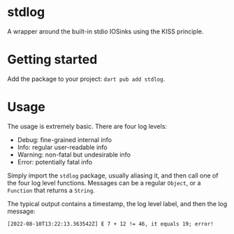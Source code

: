 # stdlog

A wrapper around the built-in stdio IOSinks using the KISS principle.

# Getting started

Add the package to your project: `dart pub add stdlog`.

# Usage

The usage is extremely basic. There are four log levels:

* Debug: fine-grained internal info
* Info: regular user-readable info
* Warning: non-fatal but undesirable info
* Error: potentially fatal info

Simply import the `stdlog` package, usually aliasing it, and then call one of the four log level functions. Messages
can be a regular `Object`, or a `Function` that returns a `String`.

The typical output contains a timestamp, the log level label, and then the log message:

`[2022-08-10T13:22:13.363542Z] E 7 + 12 != 46, it equals 19; error!`
